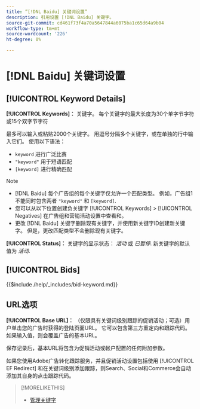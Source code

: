 ```yaml
---
title: ”[!DNL Baidu] 关键词设置”
description: 引用设置 [!DNL Baidu] 关键字。
source-git-commit: cd461f73f4a70a5647844a6075ba1c65d64a9b04
workflow-type: tm+mt
source-wordcount: '226'
ht-degree: 0%

---
```


# [!DNL Baidu] 关键词设置

## [!UICONTROL Keyword Details]

**[!UICONTROL Keywords]：** 关键字。 每个关键字的最大长度为30个单字节字符或15个双字节字符

最多可以输入或粘贴2000个关键字。 用逗号分隔多个关键字，或在单独的行中输入它们。 使用以下语法：

* `keyword` 进行广泛比赛
* `"keyword"` 用于短语匹配
* `[keyword]` 进行精确匹配

>[!NOTE]
>
>* [!DNL Baidu] 每个广告组的每个关键字仅允许一个匹配类型。 例如，广告组1不能同时包含两者 `"keyword"` 和 `[keyword]`.
>* 您可以从以下位置创建负关键字 [!UICONTROL Keywords] > [!UICONTROL Negatives] 在广告组和营销活动设置中查看和。
>* 更改 [!DNL Baidu] 关键字删除现有关键字，并使用新关键字ID创建新关键字。 但是，更改匹配类型不会删除现有关键字。


**[!UICONTROL Status]：** 关键字的显示状态： *活动* 或 *已暂停*. 新关键字的默认值为 *活动*.

## [!UICONTROL Bids]

<!-- **[!UICONTROL Bid]:** -->

{{$include /help/_includes/bid-keyword.md}}

## URL选项

**[!UICONTROL Base URL]：** （仅限具有关键词级别跟踪的促销活动；可选）用户单击您的广告时获得的登陆页面URL。 它可以包含第三方重定向和跟踪代码。 如果输入值，则会覆盖广告的基本URL。

保存记录后，基本URL将包含为促销活动或帐户配置的任何附加参数。

如果您使用Adobe广告转化跟踪服务，并且促销活动设置包括使用 [!UICONTROL EF Redirect] 和在关键词级别添加跟踪，则Search、Social和Commerce会自动添加其自身的点击跟踪代码。

>[!MORELIKETHIS]
>
>* [管理关键字](/help/search-social-commerce/campaign-management/campaigns/keyword-manage.md)

